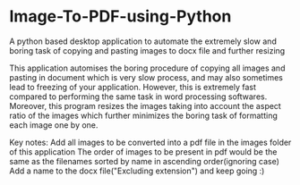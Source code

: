 # Image-To-PDF-using-Python
A python based desktop application to automate the extremely slow and boring task of copying and pasting images to docx file and further resizing 

This application automises the boring procedure of copying all images and pasting in document which is very slow process,
    and may also sometimes lead to freezing of your application. However, this is extremely fast compared to 
    performing the same task in word processing softwares. Moreover, this program resizes the images taking into account the aspect ratio
    of the images which further minimizes the boring task of formatting each image one by one.    

   Key notes:
       Add all images to be converted into a pdf file in the images folder of this application
       The order of images to be present in pdf would be the same as the filenames sorted by name in ascending order(ignoring case)
       Add a name to the docx file("Excluding extension") and keep going :)
